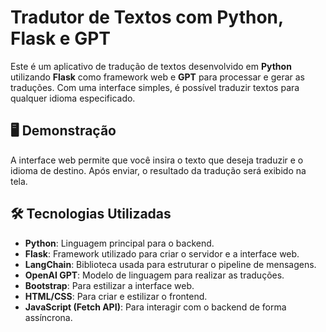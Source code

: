 # Tradutor de Textos com Python, Flask e GPT

Este é um aplicativo de tradução de textos desenvolvido em **Python** utilizando **Flask** como framework web e **GPT** para processar e gerar as traduções. Com uma interface simples, é possível traduzir textos para qualquer idioma especificado.

## 🖥️ Demonstração

A interface web permite que você insira o texto que deseja traduzir e o idioma de destino. Após enviar, o resultado da tradução será exibido na tela.

## 🛠️ Tecnologias Utilizadas

- **Python**: Linguagem principal para o backend.
- **Flask**: Framework utilizado para criar o servidor e a interface web.
- **LangChain**: Biblioteca usada para estruturar o pipeline de mensagens.
- **OpenAI GPT**: Modelo de linguagem para realizar as traduções.
- **Bootstrap**: Para estilizar a interface web.
- **HTML/CSS**: Para criar e estilizar o frontend.
- **JavaScript (Fetch API)**: Para interagir com o backend de forma assíncrona.
